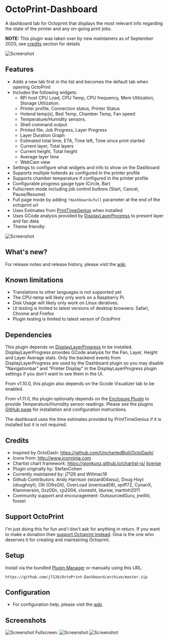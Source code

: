 # OctoPrint-Dashboard

A dashboard tab for Octoprint that displays the most relevant info regarding the state of the printer and any on-going print jobs.

**NOTE:** This plugin was taken over by new maintainers as of September 2020, see [credits](https://github.com/j7126/OctoPrint-Dashboard#credits) section for details

![Screenshot](https://github.com/j7126/OctoPrint-Dashboard/blob/master/screenshots/screenshot-2.png)


## Features

* Adds a new tab first in the list and becomes the default tab when opening OctoPrint
* Includes the following widgets:
    * RPi host CPU Load, CPU Temp, CPU frequency, Mem Utilization, Storage Utilization.   
    * Printer profile, Connection status, Printer Status
    * Hotend temp(s), Bed Temp, Chamber Temp, Fan speed
    * Temperature/Humidity sensors.
    * Shell command output 
    * Printed file, Job Progress, Layer Progress
    * Layer Duration Graph 
    * Estimated total time, ETA, Time left, Time since print started
    * Current layer, Total layers
    * Current height, Total height
    * Average layer time
    * WebCam view
* Settings to configure what widgets and info to show on the Dashboard
* Supports multiple hotends as configured in the printer profile
* Supports chamber temperature if configured in the printer profile
* Configurable progress gauge type (Circle, Bar) 
* Fullscreen mode including job control buttons (Start, Cancel, Pause/Resume)
* Full page mode by adding `?dashboard=full` parameter at the end of the octoprint url
* Uses Estimates from [PrintTimeGenius](https://plugins.octoprint.org/plugins/PrintTimeGenius/) when installed
* Uses GCode analysis provided by [DisplayLayerProgress](https://plugins.octoprint.org/plugins/DisplayLayerProgress/) to present layer and fan data 
* Theme friendly:

![Screenshot](https://github.com/j7126/OctoPrint-Dashboard/blob/master/screenshots/screenshot-2-theme.png)

## What's new?
For release notes and release history, please visit the [wiki](https://github.com/j7126/OctoPrint-Dashboard/wiki).

## Known limitations
* Translations to other languages is not supported yet.
* The CPU-temp will likely only work on a Raspberry Pi. 
* Disk Usage will likely only work on Linux deratives.
* UI testing is limited to latest versions of desktop browsers: Safari, Chrome and Firefox
* Plugin testing is limited to latest verson of OctoPrint

## Dependencies

This plugin depends on [DisplayLayerProgress](https://plugins.octoprint.org/plugins/DisplayLayerProgress/) to be installed. DisplayLayerProgress provides GCode analysis for the Fan, Layer, Height and Layer Average stats. Only the backend events from DisplayLayerProgress are used by the Dashboard plugin so you may disable "Navigationbar" and "Printer Display" in the DisplayLayerProgress plugin settings if you don't want to see them in the UI. 

From v1.10.0, this plugin also depends on the Gcode Visualizer tab to be enabled. 

From v1.11.0, ths plugin optionally depends on the [Enclosure Plugin](https://plugins.octoprint.org/plugins/enclosure/) to provide Temperature/Humidity sensor readings. Please see the plugins [GitHub page](https://github.com/vitormhenrique/OctoPrint-Enclosure) for installation and configuration instructions.

The dashboard uses the time estimates provided by PrintTimeGenius if it is installed but it is not required.

## Credits

* Inspired by OctoDash: https://github.com/UnchartedBull/OctoDash/
* Icons from: http://www.iconninja.com
* Chartist chart framework: https://gionkunz.github.io/chartist-js/ [license](https://github.com/gionkunz/chartist-js/blob/master/LICENSE-WTFPL)
* Plugin originally by: StefanCohen
* Currently maintained by: j7126 and Willmac16
* Github Contributors: Andy Harrison (wizard04wsu), Doug Hoyt (doughoyt), Olli (OllisGit), OverLoad (overload08), spiff72, CynanX, Klammerson, 0xz00n, cp2004, clonesht, ldursw, martinh2011
* Community support and encouragement: OutsourcedGuru, jneilliii, foosel

## Support OctoPrint

I'm just doing this for fun and I don't ask for anything in return. If you want to make a donation then [support Octoprint instead](https://octoprint.org/support-octoprint/). Gina is the one who deserves it for creating and maintaining Octoprint.

## Setup

Install via the bundled [Plugin Manager](https://github.com/foosel/OctoPrint/wiki/Plugin:-Plugin-Manager) or manually using this URL:

    https://github.com/j7126/OctoPrint-Dashboard/archive/master.zip

## Configuration

* For configuration help, please visit the [wiki](https://github.com/j7126/OctoPrint-Dashboard/wiki).

## Screenshots

![Screenshot](https://github.com/j7126/OctoPrint-Dashboard/blob/master/screenshots/screenshot-theme2.png)
Fullscreen:
![Screenshot](https://github.com/j7126/OctoPrint-Dashboard/blob/master/screenshots/screenshot-2-fullscreen.png)
![Screenshot](https://github.com/j7126/OctoPrint-Dashboard/blob/master/screenshots/screenshot-fullscreen.png)
